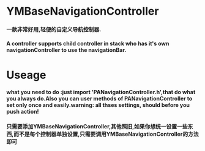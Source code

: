 # YMBaseNavigationController
#### 一款非常好用,轻便的自定义导航控制器.
#### A controller supports child controller in stack who has it's own navigationController to use the navigationBar.
# Useage
#### what you need to do :just import 'PANavigationController.h',that do what you always do.Also you can user methods of PANavigationController to set only once and easily.warning: all thses settings, should before you push action! 
#### 只需要添加YMBaseNavigationController,其他照旧,如果你想统一设置一些东西,而不是每个控制器单独设置,只需要调用YMBaseNavigationController的方法即可
